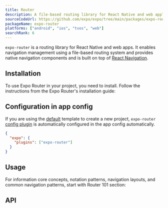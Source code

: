 ```yaml
---
title: Router
description: A file-based routing library for React Native and web applications.
sourceCodeUrl: https://github.com/expo/expo/tree/main/packages/expo-router
packageName: expo-router
platforms: ["android", "ios", "tvos", "web"]
searchRank: 6
---
```


`expo-router` is a routing library for React Native and web apps. It enables navigation management using a file-based routing system and provides native navigation components and is built on top of [React Navigation](https://reactnavigation.org/).

## Installation

To use Expo Router in your project, you need to install. Follow the instructions from the Expo Router's installation guide:

## Configuration in app config

If you are using the [default](/more/create-expo/#--template) template to create a new project, `expo-router` [config plugin](/config-plugins/introduction/) is automatically configured in the app config automatically.

```json app.json
{
  "expo": {
    "plugins": ["expo-router"]
  }
}
```

## Usage

For information core concepts, notation patterns, navigation layouts, and common navigation patterns, start with Router 101 section:

## API

```js

```